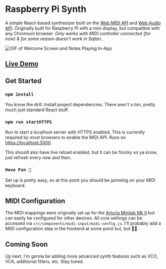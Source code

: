# Raspberry Pi Synth

A simple React-based synthesizer built on the [Web MIDI API](https://developer.mozilla.org/en-US/docs/Web/API/Web_MIDI_API) and [Web Audio API](https://developer.mozilla.org/en-US/docs/Web/API/Web_Audio_API). Originally built for Raspberry Pi with a mini display, but compatible with any Chromium browser. *Only works with MIDI controller connected (for now) & for some reason doesn't work in Safari.*.

![GIF of Welcome Screen and Notes Playing In-App](https://raspberry-pi-synthesizer-3qeeey9v1-treyhardin.vercel.app/Readme_Demo1.gif)

## [Live Demo](https://raspberry-pi-synthesizer.vercel.app/)

## Get Started

### `npm install`
You know the drill. Install project dependencies. There aren't a ton, pretty much just standard React stuff.

### `npm run startHTTPS`

Run to start a localhost server with HTTPS enabled. This is currently required by most browsers to enable the MIDI API. Runs on [https://localhost:3000](https://localhost:3000).

This should also have live reload enabled, but it can be finicky so ya know, just refresh every now and then.

### `Have Fun 🎉`

Set up is pretty easy, so at this point you should be jamming on your MIDI keyboard. 

## MIDI Configuration

The MIDI mappings were originally set up for the [Arturia Minilab Mk II](https://www.arturia.com/products/hybrid-synths/minilab-mkii/overview) but can easily be configured for other devices. All core settings can be accessed via `src/components/midi-input/midi-config.js`. I'll probably add a MIDI configuration step in the frontend at some point but, but 🤷‍♂️.

## Coming Soon

Up next, I'm gonna be adding more advanced synth features such as VCO, VCA, additional filters, etc. Stay tuned.
